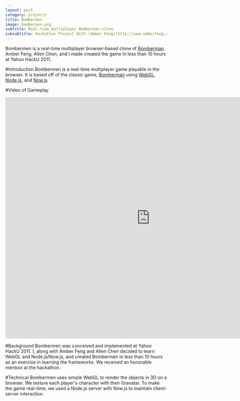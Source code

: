 ```yaml
---
layout: post
category: projects
title: Bombermen
image: bombermen.png
subtitle: Real-time multiplayer Bomberman clone
subsubtitle: Hackathon Project With [Amber Feng](http://www.amberfeng.com/) and [Allen Chen](http://allenschen.com/) (2011)
---
```

Bombermen is a real-time multiplayer browser-based clone of
[Bomberman](http://en.wikipedia.org/wiki/Bomberman). Amber Feng, Allen Chen, 
and I made created the game in less than 10 hours at Yahoo HackU 2011.

#Introduction
Bombermen is a real-time multiplayer game playable in the browser. It is 
based off of the classic game, 
[Bomberman](http://en.wikipedia.org/wiki/Bomberman) using 
[WebGL](http://en.wikipedia.org/wiki/WebGL), [Node.js](http://nodejs.org/), and 
[Now.js](http://nowjs.com/)

#Video of Gameplay

<iframe src="http://player.vimeo.com/video/30568650" width="900" height="754" frameborder="0" allowFullScreen="allowFullScreen">
</iframe> 

#Background
Bombermen was conceived and implemented at Yahoo HackU 2011. I, along with 
Amber Feng and Allen Chen decided to learn WebGL and Node.js/Now.js, and 
created Bombermen in less than 10 hours as an exercise in learning the 
frameworks. We received an honorable mention at the hackathon.

#Technical
Bombermen uses simple WebGL to render the objects in 3D on a browser. We 
texture each player's character with their Gravatar. To make the game 
real-time, we used a Node.js server with Now.js to maintain client-server 
interaction.
